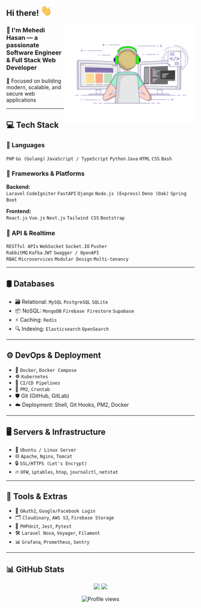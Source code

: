 ## Hi there! <img src="https://github.com/inspirasiprogrammer/inspirasiprogrammer/blob/main/wave.gif" width="30px">
<img align="right" src="https://raw.githubusercontent.com/devSouvik/devSouvik/master/gif3.gif" width="350" />

### 👋 I'm **Mehedi Hasan** — a passionate **Software Engineer** & Full Stack Web Developer

🚀 Focused on building modern, scalable, and secure web applications  

---

## 💻 Tech Stack

### 🚀 Languages
`PHP` `Go (Golang)` `JavaScript / TypeScript` `Python` `Java` `HTML` `CSS` `Bash`

### 🧩 Frameworks & Platforms
**Backend:**  
`Laravel` `CodeIgniter` `FastAPI` `Django` `Node.js (Express)` `Deno (Oak)` `Spring Boot`

**Frontend:**  
`React.js` `Vue.js` `Next.js` `Tailwind CSS` `Bootstrap`

### 🔌 API & Realtime
`RESTful APIs` `WebSocket` `Socket.IO` `Pusher`  
`RabbitMQ` `Kafka` `JWT` `Swagger / OpenAPI`  
`RBAC` `Microservices` `Modular Design` `Multi-tenancy`

---

## 🛢 Databases

- 🗃️ Relational: `MySQL` `PostgreSQL` `SQLite`  
- 📦 NoSQL: `MongoDB` `Firebase Firestore` `Supabase`  
- ⚡ Caching: `Redis`  
- 🔍 Indexing: `Elasticsearch` `OpenSearch`

---

## ⚙️ DevOps & Deployment

- 🐳 `Docker`, `Docker Compose`
- ☸️ `Kubernetes`
- 🔁 `CI/CD Pipelines`
- 📌 `PM2`, `Crontab`
- 🛡️ Git (GitHub, GitLab)
- ☁️ Deployment: Shell, Git Hooks, PM2, Docker

---

## 🖥️ Servers & Infrastructure

- 🐧 `Ubuntu / Linux Server`
- 🌐 `Apache`, `Nginx`, `Tomcat`
- 🔒 `SSL/HTTPS (Let's Encrypt)`
- 🔥 `UFW`, `iptables`, `htop`, `journalctl`, `netstat`

---

## 🧰 Tools & Extras

- 🔐 `OAuth2`, `Google/Facebook Login`
- 🗂️ `Cloudinary`, `AWS S3`, `Firebase Storage`
- 🧪 `PHPUnit`, `Jest`, `Pytest`
- 🛠️ `Laravel Nova`, `Voyager`, `Filament`
- 📊 `Grafana`, `Prometheus`, `Sentry`

---

## 📊 GitHub Stats

<p align="center">
  <img src="https://github-readme-stats.vercel.app/api?username=fnnaeem1881&show_icons=true&count_private=true&theme=tokyonight" width="48%" />
  <img src="https://github-readme-stats.vercel.app/api/top-langs/?username=fnnaeem1881&layout=compact&hide=TeX&theme=tokyonight" width="48%" />
</p>

<p align="center">
  <img src="https://komarev.com/ghpvc/?username=fnnaeem1881&color=green" alt="Profile views" />
</p>
